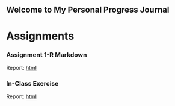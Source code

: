 ## Welcome to My Personal Progress Journal

# Assignments

### Assignment 1-R Markdown
Report: [html](rmarkdown.html)

### In-Class Exercise 
Report: [html](In-class-exercise.html)


